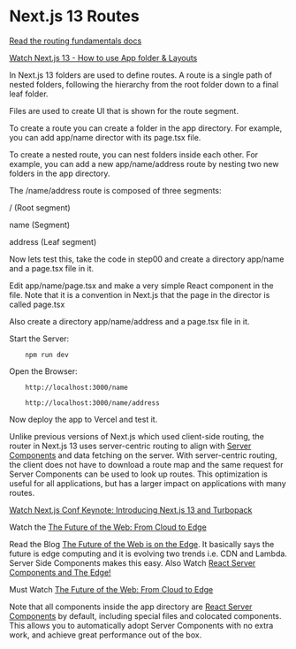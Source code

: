 # Next.js 13 Routes

[Read the routing fundamentals docs](https://beta.nextjs.org/docs/routing/fundamentals)

[Watch Next.js 13 - How to use App folder & Layouts](https://www.youtube.com/watch?v=xXwxEudjiAY)

In Next.js 13 folders are used to define routes. A route is a single path of nested folders, following the hierarchy from the root folder down to a final leaf folder.

Files are used to create UI that is shown for the route segment.

To create a route you can create a folder in the app directory. For example, you can add app/name director with its page.tsx file.

To create a nested route, you can nest folders inside each other. For example, you can add a new app/name/address route by nesting two new folders in the app directory.

The /name/address route is composed of three segments:

/ (Root segment)

name (Segment)

address (Leaf segment)


Now lets test this, take the code in step00 and create a directory app/name and a page.tsx file in it. 

Edit app/name/page.tsx and make a very simple React component in the file. Note that it is a convention in Next.js that the page in the director is called page.tsx

Also create a directory app/name/address and a page.tsx file in it. 

Start the Server:

        npm run dev

Open the Browser:

        http://localhost:3000/name

        http://localhost:3000/name/address

Now deploy the app to Vercel and test it. 

Unlike previous versions of Next.js which used client-side routing, the router in Next.js 13 uses server-centric routing to align with [Server Components](https://beta.nextjs.org/docs/rendering/server-and-client-components) and data fetching on the server. With server-centric routing, the client does not have to download a route map and the same request for Server Components can be used to look up routes. This optimization is useful for all applications, but has a larger impact on applications with many routes.

[Watch Next.js Conf Keynote: Introducing Next.js 13 and Turbopack](https://www.youtube.com/watch?v=NiknNI_0J48)

Watch the [The Future of the Web: From Cloud to Edge](https://www.youtube.com/watch?v=HlXLVb3QCvQ)

<bold>Read the Blog [The Future of the Web is on the Edge](https://deno.com/blog/the-future-of-web-is-on-the-edge). It basically says the future is edge computing and it is evolving two trends i.e. CDN and Lambda. Server Side Components makes this easy. Also Watch [React Server Components and The Edge!](https://www.youtube.com/watch?v=qBvVQz-_U94)</bold>

Must Watch [The Future of the Web: From Cloud to Edge](https://www.youtube.com/watch?v=HlXLVb3QCvQ)

Note that all components inside the app directory are [React Server Components](https://www.plasmic.app/blog/how-react-server-components-work) by default, including special files and colocated components. This allows you to automatically adopt Server Components with no extra work, and achieve great performance out of the box.